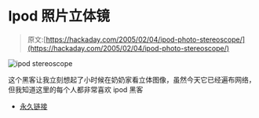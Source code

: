 # Ipod 照片立体镜

> 原文:[https://hackaday.com/2005/02/04/ipod-photo-stereoscope/](https://hackaday.com/2005/02/04/ipod-photo-stereoscope/)

![ipod stereoscope](img/eda3dc9856924b3073a90f2febe26e22.png)

这个黑客让我立刻想起了小时候在奶奶家看立体图像，虽然今天它已经遍布网络，但我知道这里的每个人都非常喜欢 ipod 黑客

*   [永久链接](http://astronomy.swin.edu.au/~pbourke/stereographics/ipodphoto/index2.html)